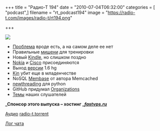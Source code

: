 +++
title = "Радио-Т 194"
date = "2010-07-04T06:32:00"
categories = [ "podcast",]
filename = "rt_podcast194"
image = "https://radio-t.com/images/radio-t/rt194.png"

+++

![](https://radio-t.com/images/radio-t/rt194.png)

- [Проблема](http://www.readwriteweb.com/archives/apple_admits_to_iphone_4_antenna_problems_sort_of.php) вроде есть, а на самом деле ее нет
- Правильные [мишени](http://mashable.com/2010/06/29/iphone-4-ipad-shot-then-returned/) для тренировки
- Новый [Kindle](http://www.switched.com/2010/07/01/graphite-kindle-dx-drops-price-improves-screen-makes-us-drool/), но слишком поздно
- [Nokia](http://www.engadget.com/2010/07/01/did-nokia-just-confirm-a-meego-tablet/) и [Cisco](http://www.engadget.com/2010/06/29/ciscos-second-tablet-runs-linux-manages-home-energy-use/) присоединяются
- Выход [версии](http://mercurial.selenic.com/wiki/WhatsNew) 1.6 hg
- [Kin](http://www.engadget.com/2010/07/02/life-and-death-of-microsoft-kin-the-inside-story/) убит еще в младенчестве
- NoSQL [Membase](http://www.opennet.ru/opennews/art.shtml?num=27085) от автора Memcached
- [newthreading](http://www.opennet.ru/opennews/art.shtml?num=27107) для python
- GitHub придумал [Organizations](http://www.readwriteweb.com/start/2010/06/github-introduces-organization.php)
- [Темы](http://radio-t.com/temi_dlja_vipuskov/temy-dlya-194/) наших слушателей

**_Спонсор этого выпуска – хостинг _[_fastvps.ru_](http://fastvps.ru/)**

[Аудио](http://archive.rucast.net/radio-t/media/rt_podcast194.mp3)
[radio-t.torrent](http://www.radio-t.com/torrents/rt_podcast194.mp3.torrent)

[Лог чата](http://chat.radio-t.com/logs/radio-t-194.html)
<audio src="http://archive.rucast.net/radio-t/media/rt_podcast194.mp3" preload="none"></audio>